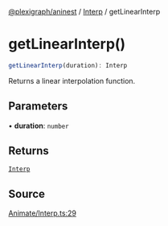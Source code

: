 [@plexigraph/aninest](../../index.md) / [Interp](../index.md) / getLinearInterp

# getLinearInterp()

```ts
getLinearInterp(duration): Interp
```

Returns a linear interpolation function.

## Parameters

• **duration**: `number`

## Returns

[`Interp`](../type-aliases/Interp.md)

## Source

[Animate/Interp.ts:29](https://github.com/plexigraph/aninest/blob/6141dee/src/Animate/Interp.ts#L29)
